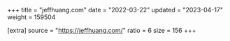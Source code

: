 +++
title = "jeffhuang.com"
date = "2022-03-22"
updated = "2023-04-17"
weight = 159504

[extra]
source = "https://jeffhuang.com/"
ratio = 6
size = 156
+++
